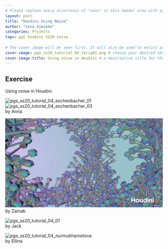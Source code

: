 ```yaml
---
# Please replace every occurrence of "xxxx" in this header area with your personal information.
layout: post
title: "Houdini Using Noise"
author: "Lena Gieseke"
categories: Projects
tags: pgs houdini SS20 noise

# The cover image will be seen first. It will also be used to enlist your project amonst others.
cover-image: pgs_ss20_tutorial_04_tariq01.png # choose your desired image file format — must be supported by web browsers — only one
cover-image-title: Using noise in Houdini # a descriptive title for the image
---
```


## Exercise

Using noise in Houdini.  

![pgs_ss20_tutorial_04_eschenbacher_01](pgs_ss20_tutorial_04_eschenbacher_01.gif)  
![pgs_ss20_tutorial_04_eschenbacher_03](pgs_ss20_tutorial_04_eschenbacher_03.gif)  
by Anna  

![pgs_ss20_tutorial_04_tariq_01](pgs_ss20_tutorial_04_tariq_01.gif)  
by Zainab  

![pgs_ss20_tutorial_04_01](pgs_ss20_tutorial_04_01.gif)  
by Jack  

![pgs_ss20_tutorial_04_nurmukhametova](pgs_ss20_tutorial_04_nurmukhametova.png)  
by Ellina  

